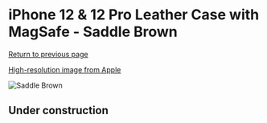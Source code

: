 # iPhone 12 & 12 Pro Leather Case with MagSafe - Saddle Brown

[Return to previous page](/iphone_12)

[High-resolution image from Apple](https://store.storeimages.cdn-apple.com/8756/as-images.apple.com/is/MHKF3?wid=4500&hei=4500&fmt=png)

<div style="width: 512px"><img src="/almost_uncompressed/MHKF3.webp" alt="Saddle Brown"></div>

## Under construction
